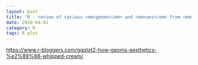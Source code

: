```yaml
---
layout: post
title: "R - review of various <em>geoms</em> and <em>aes</em> from <em>ggplot2</em> package"
date: 2018-04-01
category: R
tags: R plot
---
```



https://www.r-bloggers.com/ggplot2-how-geoms-aesthetics-%e2%89%88-whipped-cream/
